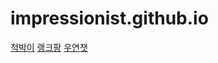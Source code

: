 # impressionist.github.io

[척박이](https://ccdc.vercel.app/)
[랭크팡](https://rankpang.vercel.app/)
[우연챗](https://wooyeon-chat.vercel.app/)
